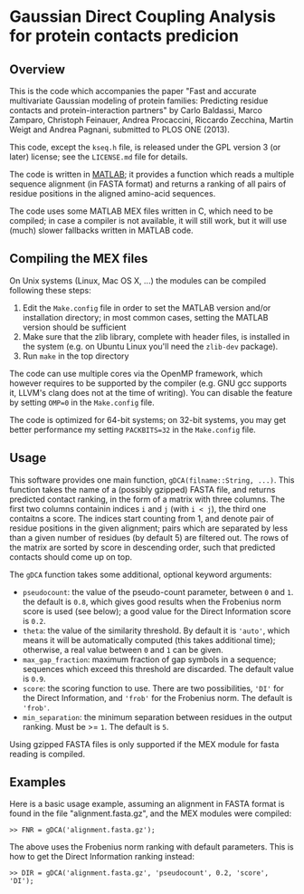 Gaussian Direct Coupling Analysis for protein contacts predicion
================================================================

Overview
--------

This is the code which accompanies the paper "Fast and accurate multivariate
Gaussian modeling of protein families: Predicting residue contacts and
protein-interaction partners" by Carlo Baldassi, Marco Zamparo, Christoph
Feinauer, Andrea Procaccini, Riccardo Zecchina, Martin Weigt and Andrea
Pagnani, submitted to PLOS ONE (2013).

This code, except the `kseq.h` file, is released under the GPL version 3 (or
later) license; see the `LICENSE.md` file for details.

The code is written in [MATLAB](http://www.mathworks.it/products/matlab/); it
provides a function which reads a multiple sequence alignment (in FASTA format)
and returns a ranking of all pairs of residue positions in the aligned
amino-acid sequences.

The code uses some MATLAB MEX files written in C, which need to be compiled; in
case a compiler is not available, it will still work, but it will use (much)
slower fallbacks written in MATLAB code.

Compiling the MEX files
-----------------------

On Unix systems (Linux, Mac OS X, ...) the modules can be compiled following
these steps:

  1. Edit the `Make.config` file in order to set the MATLAB version and/or
     installation directory; in most common cases, setting the MATLAB version
     should be sufficient
  2. Make sure that the zlib library, complete with header files, is installed
     in the system (e.g. on Ubuntu Linux you'll need the `zlib-dev` package).
  3. Run `make` in the top directory

The code can use multiple cores via the OpenMP framework, which however requires
to be supported by the compiler (e.g. GNU gcc supports it, LLVM's clang does not
at the time of writing). You can disable the feature by setting `OMP=0` in the
`Make.config` file.

The code is optimized for 64-bit systems; on 32-bit systems, you may get better
performance my setting `PACKBITS=32` in the `Make.config` file.

Usage
-----

This software provides one main function, `gDCA(filname::String, ...)`. This
function takes the name of a (possibly gzipped) FASTA file, and returns
predicted contact ranking, in the form of a matrix with three columns. The first
two columns containin indices `i` and `j` (with `i < j`), the third one
contaitns a score. The indices start counting from 1, and denote pair of
residue positions in the given alignment; pairs which are separated by less than
a given number of residues (by default 5) are filtered out. The rows of the matrix
are sorted by score in descending order, such that predicted contacts should come
up on top.

The `gDCA` function takes some additional, optional keyword arguments:

 * `pseudocount`: the value of the pseudo-count parameter, between `0` and `1`.
                  the default is `0.8`, which gives good results when the
                  Frobenius norm score is used (see below); a good value for the
                  Direct Information score is `0.2`.
 * `theta`: the value of the similarity threshold. By default it is `'auto'`,
            which means it will be automatically computed (this takes additional
            time); otherwise, a real value between `0` and `1` can be given.
 * `max_gap_fraction`: maximum fraction of gap symbols in a sequence; sequences
                       which exceed this threshold are discarded. The default
                       value is `0.9`.
 * `score`: the scoring function to use. There are two possibilities, `'DI'` for
            the Direct Information, and `'frob'` for the Frobenius norm. The
            default is `'frob'`.
 * `min_separation`: the minimum separation between residues in the output
                     ranking. Must be >= `1`. The default
                     is `5`.

Using gzipped FASTA files is only supported if the MEX module for fasta reading
is compiled.

Examples
--------

Here is a basic usage example, assuming an alignment in FASTA format is found
in the file "alignment.fasta.gz", and the MEX modules were compiled:

  ```
  >> FNR = gDCA('alignment.fasta.gz');
  ```

The above uses the Frobenius norm ranking with default parameters.
This is how to get the Direct Information ranking instead:

  ```
  >> DIR = gDCA('alignment.fasta.gz', 'pseudocount', 0.2, 'score', 'DI');
  ```

